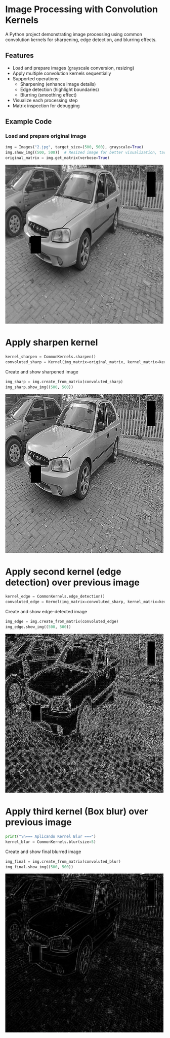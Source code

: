 # Image Processing with Convolution Kernels

A Python project demonstrating image processing using common convolution kernels for sharpening, edge detection, and blurring effects.

## Features

- Load and prepare images (grayscale conversion, resizing)
- Apply multiple convolution kernels sequentially
- Supported operations:
  - Sharpening (enhance image details)
  - Edge detection (highlight boundaries)
  - Blurring (smoothing effect)
- Visualize each processing step
- Matrix inspection for debugging

## Example Code

### Load and prepare original image
```python
img = Images("2.jpg", target_size=(500, 500), grayscale=True) 
img.show_img((500, 500))  # Resized image for better visualization, target size is not necessarily the same as the visualization size
original_matrix = img.get_matrix(verbose=True)
```

![Imagen original](assets/imagenes/original.png)

# Apply sharpen kernel
```python
kernel_sharpen = CommonKernels.sharpen()
convoluted_sharp = Kernel(img_matrix=original_matrix, kernel_matrix=kernel_sharpen).get_result()
```
Create and show sharpened image
```python
img_sharp = img.create_from_matrix(convoluted_sharp)
img_sharp.show_img((500, 500))
```
![Imagen original](assets/imagenes/sharpen.png)


# Apply second kernel (edge detection) over previous image

```python
kernel_edge = CommonKernels.edge_detection()
convoluted_edge = Kernel(img_matrix=convoluted_sharp, kernel_matrix=kernel_edge).get_result()
```

Create and show edge-detected image

```python
img_edge = img.create_from_matrix(convoluted_edge)
img_edge.show_img((500, 500))
```

![Imagen original](assets/imagenes/edge.png)


# Apply third kernel (Box blur) over previous image
```python
print("\n=== Aplicando Kernel Blur ===")
kernel_blur = CommonKernels.blur(size=5)
```
Create and show final blurred image

```python
img_final = img.create_from_matrix(convoluted_blur)
img_final.show_img((500, 500))
```
![Imagen original](assets/imagenes/blur.png)
